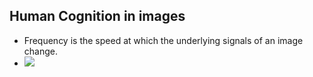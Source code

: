 ## Human Cognition in images

- Frequency is the speed at which the underlying signals of an image change. 
- ![](hb.png)